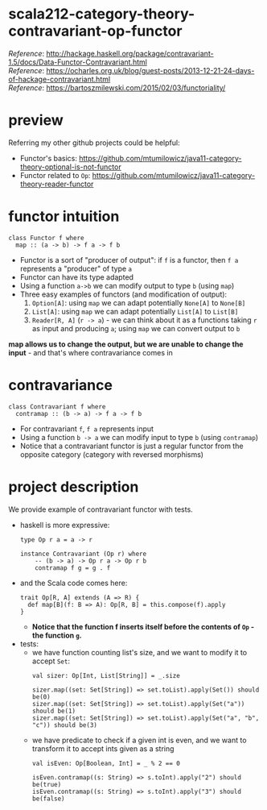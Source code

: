 # scala212-category-theory-contravariant-op-functor
_Reference_: http://hackage.haskell.org/package/contravariant-1.5/docs/Data-Functor-Contravariant.html  
_Reference_: https://ocharles.org.uk/blog/guest-posts/2013-12-21-24-days-of-hackage-contravariant.html  
_Reference_: https://bartoszmilewski.com/2015/02/03/functoriality/  

# preview
Referring my other github projects could be helpful:
* Functor's basics: https://github.com/mtumilowicz/java11-category-theory-optional-is-not-functor
* Functor related to `Op`: https://github.com/mtumilowicz/java11-category-theory-reader-functor

# functor intuition
```
class Functor f where
  map :: (a -> b) -> f a -> f b
```

* Functor is a sort of "producer of output": if `f` is a functor, then `f a` represents a 
"producer" of type `a`
* Functor can have its type adapted
* Using a function `a->b` we can modify output to type `b` 
(using `map`)
* Three easy examples of functors (and modification of output):
    1. `Option[A]`: using `map` we can adapt potentially `None[A]`
    to `None[B]`
    1. `List[A]`: using `map` we can adapt potentially `List[A]`
    to `List[B]`
    1. `Reader[R, A]` (`r -> a`) - we can think about it as a
    functions taking `r` as input and producing `a`; using `map`
    we can convert output to `b`
    
**map allows us to change the output, but we are unable to change
the input** - and that's where contravariance comes in

# contravariance
```
class Contravariant f where
  contramap :: (b -> a) -> f a -> f b
```

* For contravariant `f`, `f a` represents input
* Using a function `b -> a` we can modify input to type `b` 
(using `contramap`)
* Notice that a contravariant functor is just a regular 
functor from the opposite category (category with reversed
morphisms)

# project description
We provide example of contravariant functor with tests.
* haskell is more expressive:
    ```
    type Op r a = a -> r
    
    instance Contravariant (Op r) where
        -- (b -> a) -> Op r a -> Op r b
        contramap f g = g . f
    ```
* and the Scala code comes here:
    ```
    trait Op[R, A] extends (A => R) {
      def map[B](f: B => A): Op[R, B] = this.compose(f).apply
    }
    ```
    * **Notice that the function f inserts itself before 
    the contents of `Op` - the function `g`.**
* tests:
    * we have function counting list's size, and we want to modify 
    it to accept `Set`:
        ```
        val sizer: Op[Int, List[String]] = _.size
        
        sizer.map((set: Set[String]) => set.toList).apply(Set()) should be(0)
        sizer.map((set: Set[String]) => set.toList).apply(Set("a")) should be(1)
        sizer.map((set: Set[String]) => set.toList).apply(Set("a", "b", "c")) should be(3)
        ```
    * we have predicate to check if a given int is even, and
    we want to transform it to accept ints given as a string
        ```
        val isEven: Op[Boolean, Int] = _ % 2 == 0
        
        isEven.contramap((s: String) => s.toInt).apply("2") should be(true)
        isEven.contramap((s: String) => s.toInt).apply("3") should be(false)
        ```
